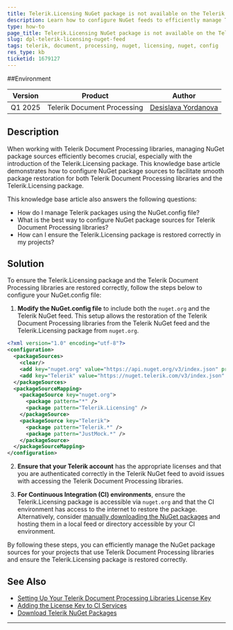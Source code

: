 ```yaml
---
title: Telerik.Licensing NuGet package is not available on the Telerik NuGet feed
description: Learn how to configure NuGet feeds to efficiently manage Telerik Document Processing libraries and the Telerik.Licensing package.
type: how-to
page_title: Telerik.Licensing NuGet package is not available on the Telerik NuGet feed
slug: dpl-telerik-licensing-nuget-feed
tags: telerik, document, processing, nuget, licensing, nuget, config
res_type: kb
ticketid: 1679127
---
```


##Environment 

| Version | Product | Author | 
| ---- | ---- | ---- | 
| Q1 2025| Telerik Document Processing |[Desislava Yordanova](https://www.telerik.com/blogs/author/desislava-yordanova)| 

## Description

When working with Telerik Document Processing libraries, managing NuGet package sources efficiently becomes crucial, especially with the introduction of the Telerik.Licensing package. This knowledge base article demonstrates how to configure NuGet package sources to facilitate smooth package restoration for both Telerik Document Processing libraries and the Telerik.Licensing package. 

This knowledge base article also answers the following questions:
- How do I manage Telerik packages using the NuGet.config file?
- What is the best way to configure NuGet package sources for Telerik Document Processing libraries?
- How can I ensure the Telerik.Licensing package is restored correctly in my projects?

## Solution

To ensure the Telerik.Licensing package and the Telerik Document Processing libraries are restored correctly, follow the steps below to configure your NuGet.config file:

1. **Modify the NuGet.config file** to include both the `nuget.org` and the Telerik NuGet feed. This setup allows the restoration of the Telerik Document Processing libraries from the Telerik NuGet feed and the Telerik.Licensing package from `nuget.org`.

```xml
<?xml version="1.0" encoding="utf-8"?>
<configuration>
  <packageSources>
    <clear/>
    <add key="nuget.org" value="https://api.nuget.org/v3/index.json" protocolVersion="3" />
    <add key="Telerik" value="https://nuget.telerik.com/v3/index.json" protocolVersion="3" />
  </packageSources>
  <packageSourceMapping>
    <packageSource key="nuget.org">
      <package pattern="*" />
      <package pattern="Telerik.Licensing" />
    </packageSource>
    <packageSource key="Telerik">
      <package pattern="Telerik.*" />
      <package pattern="JustMock.*" />
    </packageSource>
  </packageSourceMapping>
</configuration>
```

2. **Ensure that your Telerik account** has the appropriate licenses and that you are authenticated correctly in the Telerik NuGet feed to avoid issues with accessing the Telerik Document Processing libraries.

3. **For Continuous Integration (CI) environments**, ensure the Telerik.Licensing package is accessible via `nuget.org` and that the CI environment has access to the internet to restore the package. Alternatively, consider [manually downloading the NuGet packages](https://docs.telerik.com/devtools/document-processing/getting-started/installation/install-nuget-packages#manually-download-nuget-packages) and hosting them in a local feed or directory accessible by your CI environment.

By following these steps, you can efficiently manage the NuGet package sources for your projects that use Telerik Document Processing libraries and ensure the Telerik.Licensing package is restored correctly.

## See Also

- [Setting Up Your Telerik Document Processing Libraries License Key](https://docs.telerik.com/devtools/document-processing/distribution-and-licensing/license-key)
- [Adding the License Key to CI Services](https://docs.telerik.com/devtools/document-processing/distribution-and-licensing/license-key#adding-the-license-key-to-ci-services)
- [Download Telerik NuGet Packages](https://docs.telerik.com/devtools/document-processing/getting-started/installation/install-nuget-packages#download-from-the-nuget-server)

---
